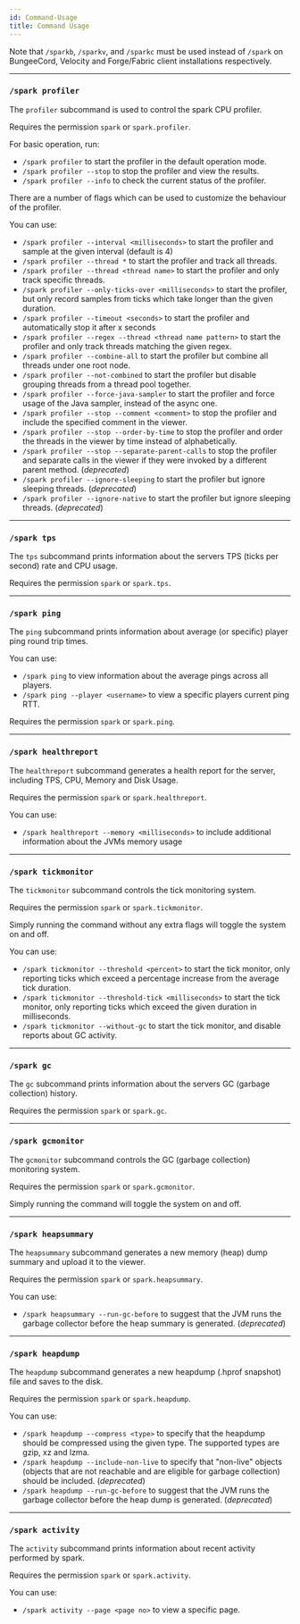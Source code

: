 ```yaml
---
id: Command-Usage
title: Command Usage
---
```


Note that `/sparkb`, `/sparkv`, and `/sparkc` must be used instead of `/spark` on BungeeCord, Velocity and Forge/Fabric client installations respectively. 

___
### `/spark profiler`
The `profiler` subcommand is used to control the spark CPU profiler.

Requires the permission `spark` or `spark.profiler`.

For basic operation, run:
* `/spark profiler` to start the profiler in the default operation mode.
* `/spark profiler --stop` to stop the profiler and view the results.
* `/spark profiler --info` to check the current status of the profiler.

There are a number of flags which can be used to customize the behaviour of the profiler.

You can use:
* `/spark profiler --interval <milliseconds>` to start the profiler and sample at the given interval (default is 4)
* `/spark profiler --thread *` to start the profiler and track all threads.
* `/spark profiler --thread <thread name>` to start the profiler and only track specific threads.
* `/spark profiler --only-ticks-over <milliseconds>` to start the profiler, but only record samples from ticks which take longer than the given duration.
* `/spark profiler --timeout <seconds>` to start the profiler and automatically stop it after x seconds
* `/spark profiler --regex --thread <thread name pattern>` to start the profiler and only track threads matching the given regex.
* `/spark profiler --combine-all` to start the profiler but combine all threads under one root node.
* `/spark profiler --not-combined` to start the profiler but disable grouping threads from a thread pool together.
* `/spark profiler --force-java-sampler` to start the profiler and force usage of the Java sampler, instead of the async one.
* `/spark profiler --stop --comment <comment>` to stop the profiler and include the specified comment in the viewer.
* `/spark profiler --stop --order-by-time` to stop the profiler and order the threads in the viewer by time instead of alphabetically.
* `/spark profiler --stop --separate-parent-calls` to stop the profiler and separate calls in the viewer if they were invoked by a different parent method. (*deprecated*)
* `/spark profiler --ignore-sleeping` to start the profiler but ignore sleeping threads. (*deprecated*)
* `/spark profiler --ignore-native` to start the profiler but ignore sleeping threads. (*deprecated*)

___
### `/spark tps`
The `tps` subcommand prints information about the servers TPS (ticks per second) rate and CPU usage.

Requires the permission `spark` or `spark.tps`.

___
### `/spark ping`
The `ping` subcommand prints information about average (or specific) player ping round trip times.

You can use:
* `/spark ping` to view information about the average pings across all players.
* `/spark ping --player <username>` to view a specific players current ping RTT.

Requires the permission `spark` or `spark.ping`.

___
### `/spark healthreport`
The `healthreport` subcommand generates a health report for the server, including TPS, CPU, Memory and Disk Usage.

Requires the permission `spark` or `spark.healthreport`.

You can use:
* `/spark healthreport --memory <milliseconds>` to include additional information about the JVMs memory usage

___
### `/spark tickmonitor`
The `tickmonitor` subcommand controls the tick monitoring system.

Requires the permission `spark` or `spark.tickmonitor`.

Simply running the command without any extra flags will toggle the system on and off.

You can use:
* `/spark tickmonitor --threshold <percent>` to start the tick monitor, only reporting ticks which exceed a percentage increase from the average tick duration.
* `/spark tickmonitor --threshold-tick <milliseconds>` to start the tick monitor, only reporting ticks which exceed the given duration in milliseconds.
* `/spark tickmonitor --without-gc` to start the tick monitor, and disable reports about GC activity.

___
### `/spark gc`
The `gc` subcommand prints information about the servers GC (garbage collection) history.

Requires the permission `spark` or `spark.gc`.

___
### `/spark gcmonitor`
The `gcmonitor` subcommand controls the GC (garbage collection) monitoring system.

Requires the permission `spark` or `spark.gcmonitor`.

Simply running the command will toggle the system on and off.

___
### `/spark heapsummary`
The `heapsummary` subcommand generates a new memory (heap) dump summary and upload it to the viewer.

Requires the permission `spark` or `spark.heapsummary`.

You can use:
* `/spark heapsummary --run-gc-before` to suggest that the JVM runs the garbage collector before the heap summary is generated. (*deprecated*)

___
### `/spark heapdump`
The `heapdump` subcommand generates a new heapdump (.hprof snapshot) file and saves to the disk.

Requires the permission `spark` or `spark.heapdump`.

You can use:
* `/spark heapdump --compress <type>` to specify that the heapdump should be compressed using the given type. The supported types are gzip, xz and lzma.
* `/spark heapdump --include-non-live` to specify that "non-live" objects (objects that are not reachable and are eligible for garbage collection) should be included. (*deprecated*)
* `/spark heapdump --run-gc-before` to suggest that the JVM runs the garbage collector before the heap dump is generated. (*deprecated*)

___
### `/spark activity`
The `activity` subcommand prints information about recent activity performed by spark.

Requires the permission `spark` or `spark.activity`.

You can use:
* `/spark activity --page <page no>` to view a specific page.
